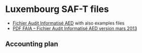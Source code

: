 # Luxembourg SAF-T files 

* [Fichier Audit Informatisé AED](http://www.aed.public.lu/FAIA/FAIA/index.html) with also examples files 
* [PDF FAIA – Fichier Audit Informatisé AED version mars 2013](http://www.aed.public.lu/FAIA/FAIA/FAIA-recommandation.pdf)

## Accounting plan

